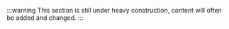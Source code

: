 :::warning
This section is still under heavy construction, content will often be added and changed.
:::